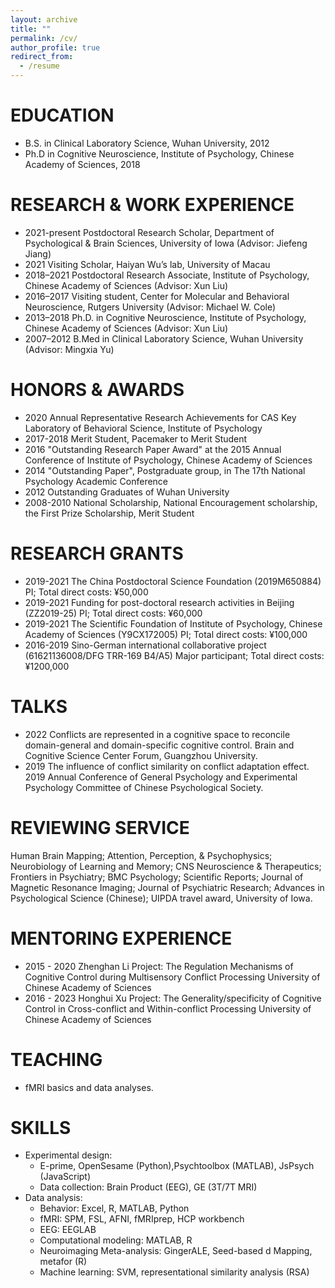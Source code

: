 ```yaml
---
layout: archive
title: ""
permalink: /cv/
author_profile: true
redirect_from:
  - /resume
---
```


EDUCATION
======
* B.S. in Clinical Laboratory Science, Wuhan University, 2012
* Ph.D in Cognitive Neuroscience, Institute of Psychology, Chinese Academy of Sciences, 2018

RESEARCH & WORK EXPERIENCE
======
<!-- * 2021-present: Postdoctoral Research Scholar
  * Department of Psychological & Brain Sciences, University of Iowa
  * Supervisor: Jiefeng Jiang
  
* 2018-2021: Postdoctoral Research Scholar
  * Institute of Psychology, Chinese Academy of Sciences
  * Supervisor: Xun Liu -->
* 2021-present	Postdoctoral Research Scholar, Department of Psychological & Brain Sciences, University of Iowa (Advisor: Jiefeng Jiang)
* 2021	Visiting Scholar, Haiyan Wu’s lab, University of Macau
* 2018–2021	Postdoctoral Research Associate, Institute of Psychology, Chinese Academy of Sciences (Advisor: Xun Liu)
* 2016–2017	Visiting student, Center for Molecular and Behavioral Neuroscience, Rutgers University (Advisor: Michael W. Cole)
* 2013–2018	Ph.D. in Cognitive Neuroscience, Institute of Psychology, Chinese Academy of Sciences (Advisor: Xun Liu)
* 2007–2012		B.Med in Clinical Laboratory Science, Wuhan University (Advisor: Mingxia Yu)
  
HONORS & AWARDS
======
* 2020	Annual Representative Research Achievements for CAS Key Laboratory of Behavioral Science, Institute of Psychology
* 2017-2018	Merit Student, Pacemaker to Merit Student
* 2016	"Outstanding Research Paper Award" at the 2015 Annual Conference of Institute of Psychology, Chinese Academy of Sciences
* 2014	"Outstanding Paper", Postgraduate group, in The 17th National Psychology Academic Conference 
* 2012	Outstanding Graduates of Wuhan University
* 2008-2010	National Scholarship, National Encouragement scholarship, the First Prize Scholarship, Merit Student

RESEARCH GRANTS
======
* 2019-2021		The China Postdoctoral Science Foundation (2019M650884)
  PI; Total direct costs: ¥50,000
* 2019-2021		Funding for post-doctoral research activities in Beijing (ZZ2019-25)
  PI; Total direct costs: ¥60,000
* 2019-2021	The Scientific Foundation of Institute of Psychology, Chinese Academy of Sciences (Y9CX172005)
  PI; Total direct costs: ¥100,000
* 2016-2019	Sino-German international collaborative project (61621136008/DFG TRR-169 B4/A5)
  Major participant; Total direct costs: ¥1200,000

TALKS
======
* 2022	Conflicts are represented in a cognitive space to reconcile domain-general and domain-specific cognitive control. Brain and Cognitive Science Center Forum, Guangzhou University.
* 2019	The influence of conflict similarity on conflict adaptation effect. 2019 Annual Conference of General Psychology and Experimental Psychology Committee of Chinese Psychological Society.

REVIEWING SERVICE
======
Human Brain Mapping; Attention, Perception, & Psychophysics; Neurobiology of Learning and Memory; CNS Neuroscience & Therapeutics; Frontiers in Psychiatry; BMC Psychology; Scientific Reports; Journal of Magnetic Resonance Imaging; Journal of Psychiatric Research; Advances in Psychological Science (Chinese); UIPDA travel award, University of Iowa.

MENTORING EXPERIENCE
======
* 2015 - 2020 	Zhenghan Li
Project: The Regulation Mechanisms of Cognitive Control during Multisensory Conflict Processing
University of Chinese Academy of Sciences
* 2016 - 2023 	Honghui Xu
Project: The Generality/specificity of Cognitive Control in Cross-conflict and Within-conflict Processing
University of Chinese Academy of Sciences

TEACHING
======
* fMRI basics and data analyses. <a href="https://space.bilibili.com/1384608723/video"><i class="zmdi zmdi-collection-video"></i></a>

SKILLS
======
* Experimental design:
  * E-prime, OpenSesame (Python),Psychtoolbox (MATLAB), JsPsych (JavaScript)
  * Data collection: Brain Product (EEG), GE (3T/7T MRI)
* Data analysis:
  * Behavior: Excel, R, MATLAB, Python
  * fMRI: SPM, FSL, AFNI, fMRIprep, HCP workbench
  * EEG: EEGLAB
  * Computational modeling: MATLAB, R
  * Neuroimaging Meta-analysis: GingerALE, Seed-based d Mapping, metafor (R)
  * Machine learning: SVM, representational similarity analysis (RSA)
